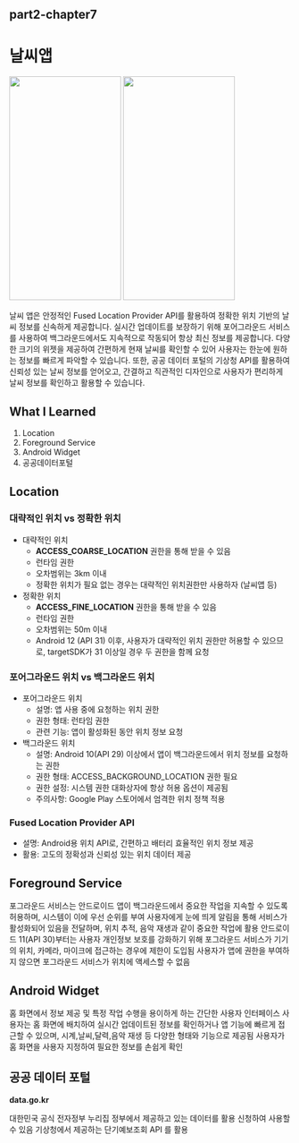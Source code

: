 ## part2-chapter7

# 날씨앱

<img src="https://github.com/soommmin/android_pro/assets/150005268/7a7b097e-81ff-4cd2-a6be-be2f4a7a983f" width="200" height="400"/>
<img src="https://github.com/soommmin/android_pro/assets/150005268/6186cf12-d1c6-4523-823f-339665fe7d3c" width="200" height="400"/>


날씨 앱은 안정적인 Fused Location Provider API를 활용하여 정확한 위치 기반의 날씨 정보를 신속하게 제공합니다.
실시간 업데이트를 보장하기 위해 포어그라운드 서비스를 사용하여 백그라운드에서도 지속적으로 작동되어 항상 최신 정보를 제공합니다.
다양한 크기의 위젯을 제공하여 간편하게 현재 날씨를 확인할 수 있어 사용자는 한눈에 원하는 정보를 빠르게 파악할 수 있습니다.
또한, 공공 데이터 포털의 기상청 API를 활용하여 신뢰성 있는 날씨 정보를 얻어오고, 간결하고 직관적인 디자인으로 사용자가 편리하게 날씨 정보를 확인하고 활용할 수 있습니다.



## What I Learned
1. Location
2. Foreground Service
3. Android Widget
4. 공공데이터포털


## Location

### 대략적인 위치 vs 정확한 위치

- 대략적인 위치
    - **ACCESS_COARSE_LOCATION** 권한을 통해 받을 수 있음
    - 런타임 권한
    - 오차범위는 3km 이내
    - 정확한 위치가 필요 없는 경우는 대략적인 위치권한만 사용하자 (날씨앱 등)
- 정확한 위치
    - **ACCESS_FINE_LOCATION** 권한을 통해 받을 수 있음
    - 런타임 권한
    - 오차범위는 50m 이내
    - Android 12 (API 31) 이후, 사용자가 대략적인 위치 권한만 허용할 수 있으므로, targetSDK가 31 이상일 경우 두 권한을 함께 요청

### 포어그라운드 위치 vs 백그라운드 위치

- 포어그라운드 위치
    - 설명: 앱 사용 중에 요청하는 위치 권한
    - 권한 형태: 런타임 권한
    - 관련 기능: 앱이 활성화된 동안 위치 정보 요청
- 백그라운드 위치
    - 설명: Android 10(API 29) 이상에서 앱이 백그라운드에서 위치 정보를 요청하는 권한
    - 권한 형태: ACCESS_BACKGROUND_LOCATION 권한 필요
    - 권한 설정: 시스템 권한 대화상자에 항상 허용 옵션이 제공됨
    - 주의사항: Google Play 스토어에서 엄격한 위치 정책 적용

### Fused Location Provider API

- 설명: Android용 위치 API로, 간편하고 배터리 효율적인 위치 정보 제공
- 활용: 고도의 정확성과 신뢰성 있는 위치 데이터 제공


## Foreground Service

포그라운드 서비스는 안드로이드 앱이 백그라운드에서 중요한 작업을 지속할 수 있도록 허용하며, 시스템이 이에 우선 순위를 부여
사용자에게 눈에 띄게 알림을 통해 서비스가 활성화되어 있음을 전달하며, 위치 추적, 음악 재생과 같이 중요한 작업에 활용
안드로이드 11(API 30)부터는 사용자 개인정보 보호를 강화하기 위해 포그라운드 서비스가 기기의 위치, 카메라, 마이크에 접근하는 경우에 제한이 도입됨
사용자가 앱에 권한을 부여하지 않으면 포그라운드 서비스가 위치에 액세스할 수 없음
    


## Android Widget

홈 화면에서 정보 제공 및 특정 작업 수행을 용이하게 하는 간단한 사용자 인터페이스
사용자는 홈 화면에 배치하여 실시간 업데이트된 정보를 확인하거나 앱 기능에 빠르게 접근할 수 있으며, 시계,날씨,달력,음악 재생 등 다양한 형태와 기능으로 제공됨
사용자가 홈 화면을 사용자 지정하여 필요한 정보를 손쉽게 확인 

## 공공 데이터 포털

**data.go.kr**

대한민국 공식 전자정부 누리집
정부에서 제공하고 있는 데이터를 활용 신청하여 사용할 수 있음
기상청에서 제공하는 단기예보조회 API 를 활용


